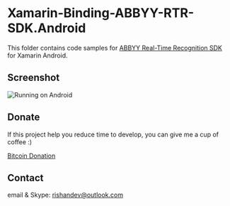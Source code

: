 # Xamarin-Binding-ABBYY-RTR-SDK.Android

This folder contains code samples for [ABBYY Real-Time Recognition SDK](http://rtrsdk.com/) for Xamarin Android.

## Screenshot
![Running on Android](https://im3.ezgif.com/tmp/ezgif-3-7b5a3a65b7.gif)

## Donate
If this project help you reduce time to develop, you can give me a cup of coffee :)

[Bitcoin Donation](http://storm-east.com/)

## Contact
email & Skype: rishandev@outlook.com
